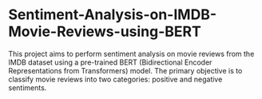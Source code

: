 # Sentiment-Analysis-on-IMDB-Movie-Reviews-using-BERT
This project aims to perform sentiment analysis on movie reviews from the IMDB dataset using a pre-trained BERT (Bidirectional Encoder Representations from Transformers) model. The primary objective is to classify movie reviews into two categories: positive and negative sentiments.
